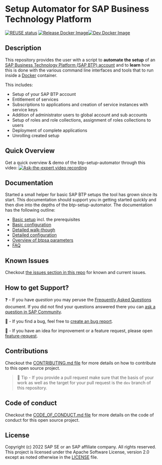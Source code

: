 # Setup Automator for SAP Business Technology Platform

[![REUSE status](https://api.reuse.software/badge/github.com/SAP-samples/btp-setup-automator)](https://api.reuse.software/info/github.com/SAP-samples/btp-setup-automator) [![Release Docker Image](https://github.com/SAP-samples/btp-setup-automator/actions/workflows/docker-release-build-and-push.yml/badge.svg)](https://github.com/SAP-samples/btp-setup-automator/actions/workflows/docker-release-build-and-push.yml)[![Dev Docker Image](https://github.com/SAP-samples/btp-setup-automator/actions/workflows/docker-dev-build-and-push.yml/badge.svg)](https://github.com/SAP-samples/btp-setup-automator/actions/workflows/docker-dev-build-and-push.yml)

## Description

This repository provides the user with a script to **automate the setup** of an [SAP Business Technology Platform (SAP BTP) account](https://account.hana.ondemand.com/) and to **learn** how this is done with the various command line interfaces and tools that to run inside a [Docker](https://www.docker.com/) container.

This includes:

- Setup of your SAP BTP account
- Entitlement of services
- Subscriptions to applications and creation of service instances with service keys
- Addition of administrator users to global account and sub accounts
- Setup of roles and role collections, assignment of roles collections to users
- Deployment of complete applications
- Unrolling created setup

## Quick Overview

Get a quick overview & demo of the btp-setup-automator through this video:
[![Ask-the-expert video recording](https://img.youtube.com/vi/3pLNXsn-cLM/0.jpg)](https://www.youtube.com/watch?v=3pLNXsn-cLM)

## Documentation

Started a small helper for basic SAP BTP setups the tool has grown since its start. This documentation should support you in getting started quickly and then dive into the depths of the btp-setup-automator. The documentation has the following outline:

- [Basic setup](./docs/BASIC_SETUP.md) incl. the prerequisites
- [Basic configuration](./docs/OVERVIEW.md)
- [Detailed walk-though](./docs/README.md)
- [Detailed configuration](./docs/SAMPLECONFIG.md)
- [Overview of btpsa parameters](./docs/PARAMETERS_OVERVIEW.md)
- [FAQ](./docs/FAQ.md)

## Known Issues

Checkout [the issues section in this repo](https://github.com/SAP-samples/btp-setup-automator/issues) for known and current issues.

## How to get Support?

❓ - If you have *question* you may peruse the [Frequently Asked Questions](docs/FAQ.md) document. If you did not find your questions answered there you can [ask a question in SAP Community](https://answers.sap.com/questions/ask.html).

🐛 - If you find a bug, feel free to [create an bug report](https://github.com/SAP-samples/btp-setup-automator/issues/new?assignees=&labels=bug&template=bug-report.yml&title=%5BBUG%5D+%3Ctitle%3E).

🚀 - If you have an idea for improvement or a feature request, please open [feature-request](https://github.com/SAP-samples/btp-setup-automator/issues/new?assignees=&labels=enhancement&template=feature-request.yml&title=%5BFEATURE+REQUEST%5D+%3Ctitle%3E).

## Contributions

Checkout the [CONTRIBUTING.md file](CONTRIBUTING.md) for more details on how to contribute to this open source project.

> 📝 Tip - If you provide a pull request make sure that the basis of your work as well as the target for your pull request is the `dev` branch of this repository.

## Code of conduct

Checkout the [CODE_OF_CONDUCT.md file](CODE_OF_CONDUCT.md) for more details on the code of conduct for this open source project.

## License

Copyright (c) 2022 SAP SE or an SAP affiliate company. All rights reserved. This project is licensed under the Apache Software License, version 2.0 except as noted otherwise in the [LICENSE](LICENSES/Apache-2.0.txt) file.
